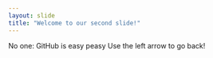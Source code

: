 ```yaml
---
layout: slide
title: "Welcome to our second slide!"
---
```

No one: GitHub is easy peasy
Use the left arrow to go back!
